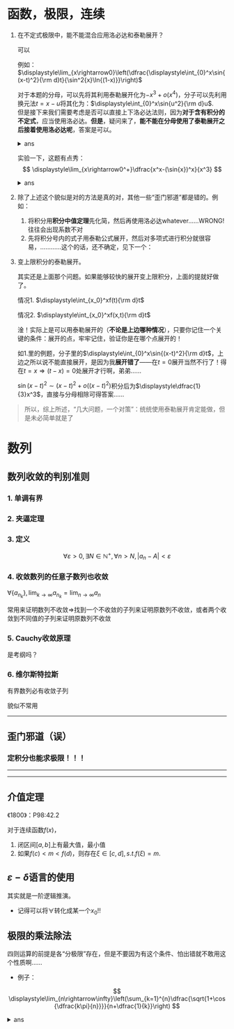 # 函数，极限，连续
1. 在不定式极限中，能不能混合应用洛必达和泰勒展开？

    可以

    例如：$\displaystyle\lim_{x\rightarrow0}\left(\dfrac{\displaystyle\int_{0}^x\sin{(x-t)^2}{\rm d}t}{\sin^2{x}\ln{(1-x)}}\right)$
    
    对于本题的分母，可以先将其利用泰勒展开化为$-x^3+o(x^4)$，分子可以先利用换元法$t = x-u$将其化为：$\displaystyle\int_{0}^x\sin{u^2}{\rm d}u$.   
    但是接下来我们需要考虑是否可以直接上下洛必达法则，因为**对于含有积分的不定式**，应当使用洛必达。**但是**，疑问来了，**能不能在分母使用了泰勒展开之后接着使用洛必达呢**，答案是可以。

    <details>
    <summary>ans</summary>
    
    这样，原式化为$\displaystyle\lim_{x\rightarrow0}\left(-\dfrac{1}{3}\dfrac{\sin{x}^2}{x^2}\right)=-\dfrac{1}{3}.$
    
    </details>

    实验一下，这题有点秀：
    $$
    \displaystyle\lim_{x\rightarrow0^+}\dfrac{x^x-(\sin{x})^x}{x^3}
    $$
    <details>
    <summary>ans</summary>
    
    $\displaystyle\dfrac{1}{6}$
    
    </details>
2. 除了上述这个貌似是对的方法是真的对，其他一些“歪门邪道”都是错的。例如：
   1. 将积分用**积分中值定理**先化简，然后再使用洛必达whatever……WRONG!往往会出现系数不对
   2. 先将积分号内的式子用泰勒公式展开，然后对多项式进行积分就很容易，…………这个的话，还不确定，见下一个：
3. 变上限积分的泰勒展开。
   
   其实还是上面那个问题。如果能够较快的展开变上限积分，上面的提就好做了。

    情况1. $\displaystyle\int_{x_0}^xf(t){\rm d}t$

    情况2. $\displaystyle\int_{x_0}^xf(x,t){\rm d}t$

    淦！实际上是可以用泰勒展开的（**不论是上边哪种情况**），只要你记住一个关键的条件：展开的点，牢牢记住，验证你是在哪个点展开的！

    如1.里的例题，分子里的$\displaystyle\int_{0}^x\sin{(x-t)^2}{\rm d}t$，上边之所以说不能直接展开，是因为我**展开错了**——在$t=0$展开当然不行了！得在$t=x\Rightarrow(t-x)=0$处展开才行啊，弟弟……

    $\sin{(x-t)^2}\sim{}(x-t)^2+o((x-t)^2)$积分后为$\displaystyle\dfrac{1}{3}x^3$，直接与分母相除可得答案……

> 所以，综上所述，“几大问题，一个对策”：统统使用泰勒展开肯定能做，但是未必简单就是了

# 数列
## 数列收敛的判别准则
### 1. 单调有界
### 2. 夹逼定理
### 3. 定义
$$
\forall \varepsilon>0,\exists N\in{\mathbb{N}^+},\forall n>N,|a_n-A|<\varepsilon
$$
### 4. 收敛数列的任意子数列也收敛
$\forall \{a_{n_k}\}, \displaystyle\lim_{k\rightarrow\infty}a_{n_k}=\lim_{n\rightarrow\infty}a_n$

常用来证明数列不收敛$\Rightarrow$找到一个不收敛的子列来证明原数列不收敛，或者两个收敛到不同值的子列来证明原数列不收敛

### 5. Cauchy收敛原理
是考纲吗？

### 6. 维尔斯特拉斯
有界数列必有收敛子列

貌似不常用

---
## 歪门邪道（误）
### 定积分也能求极限！！！

---
---

## 介值定理
《1800》：P98:42.2

对于连续函数$f(x)$，
1. 闭区间$[a,b]$上有最大值，最小值
2. 如果$f(c)<m<f(d)$，则存在$\xi\in[c,d],s.t.f(\xi)=m$.

## $\varepsilon-\delta$语言的使用
其实就是一阶逻辑推演。

- 记得可以将$\forall$转化成某一个$x_0$!!

## 极限的乘法除法

四则运算的前提是各“分极限”存在，但是不要因为有这个条件、怕出错就不敢用这个性质啊……

- 例子：

$$
\displaystyle\lim_{n\rightarrow\infty}\left(\sum_{k=1}^{n}\dfrac{\sqrt{1+\cos{\dfrac{k\pi}{n}}}}{n+\dfrac{1}{k}}\right)
$$

<details>
<summary>ans</summary>

    本体要用夹逼定理和定积分求极限。

    缩小的时候只需将分母变成$n$即可。

    放大的时候，需要将分母换成$n+1$，但是就不能直接使用定积分求极限了。怎么办？

    $$
    \dfrac{1}{n+1}\Rightarrow\dfrac{1}{n}\dfrac{n}{n+1}
    $$
    利用乘法公式，$\dfrac{n}{n+1}$极限是1，而前者是有极限的，所以直接就解决了问题！

    所以不要忘了极限的 **分步计算**，或者四则运算
</details>